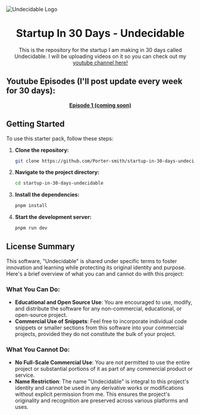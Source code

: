 ![Undecidable Logo](https://github.com/Porter-smith/startup-in-30-days-undecidable/assets/92813718/040e3517-eac3-4adc-bd4f-357035d8ff4f)
<h1 align="center">Startup In 30 Days - Undecidable</h1>

<p align="center">
  This is the repository for the startup I am making in 30 days called Undecidable. I will be uploading videos on it so you can check out my <a href="https://www.youtube.com/channel/UCnCkvoaFWzZ8ASmdGlkZ33w">youtube channel here!</a>
</p>

## Youtube Episodes (I'll post update every week for 30 days):

<p align="center">
  <a href=""><strong>Episode 1 (coming soon)</strong></a>
</p>



## Getting Started

To use this starter pack, follow these steps:

1. **Clone the repository:**

   ```bash
   git clone https://github.com/Porter-smith/startup-in-30-days-undecidable.git
   ```

2. **Navigate to the project directory:**

   ```bash
   cd startup-in-30-days-undecidable
   ```

3. **Install the dependencies:**

   ```bash
   pnpm install
   ```

4. **Start the development server:**

   ```bash
   pnpm run dev
   ```


## License Summary

This software, "Undecidable" is shared under specific terms to foster innovation and learning while protecting its original identity and purpose. Here's a brief overview of what you can and cannot do with this project:

### What You Can Do:

- **Educational and Open Source Use**: You are encouraged to use, modify, and distribute the software for any non-commercial, educational, or open-source project.
- **Commercial Use of Snippets**: Feel free to incorporate individual code snippets or smaller sections from this software into your commercial projects, provided they do not constitute the bulk of your project.

### What You Cannot Do:

- **No Full-Scale Commercial Use**: You are not permitted to use the entire project or substantial portions of it as part of any commercial product or service.
- **Name Restriction**: The name "Undecidable" is integral to this project's identity and cannot be used in any derivative works or modifications without explicit permission from me. This ensures the project's originality and recognition are preserved across various platforms and uses.


